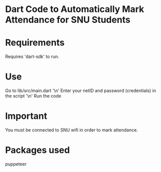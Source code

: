 # Dart Code to Automatically Mark Attendance for SNU Students

# Requirements
Requires 'dart-sdk' to run.

# Use
Go to lib/src/main.dart '\n' 
Enter your netID and password (credentials) in the script '\n'
Run the code

# Important
You must be connected to SNU wifi in order to mark attendance.

# Packages used
puppeteer
